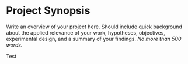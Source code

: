 # Project Synopsis

Write an overview of your project here. Should include quick background about the applied relevance of your work, hypotheses, objectives, experimental design, and a summary of your findings. *No more than 500 words.*

Test
